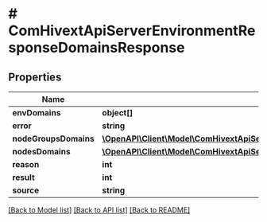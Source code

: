 # # ComHivextApiServerEnvironmentResponseDomainsResponse

## Properties

Name | Type | Description | Notes
------------ | ------------- | ------------- | -------------
**envDomains** | **object[]** |  | [optional]
**error** | **string** |  | [optional]
**nodeGroupsDomains** | [**\OpenAPI\Client\Model\ComHivextApiServerEnvironmentResponseDomainsResponseNodeGroupsDomains**](ComHivextApiServerEnvironmentResponseDomainsResponseNodeGroupsDomains.md) |  | [optional]
**nodesDomains** | [**\OpenAPI\Client\Model\ComHivextApiServerEnvironmentResponseDomainsResponseNodeGroupsDomains**](ComHivextApiServerEnvironmentResponseDomainsResponseNodeGroupsDomains.md) |  | [optional]
**reason** | **int** |  | [optional]
**result** | **int** |  | [optional]
**source** | **string** |  | [optional]

[[Back to Model list]](../../README.md#models) [[Back to API list]](../../README.md#endpoints) [[Back to README]](../../README.md)
